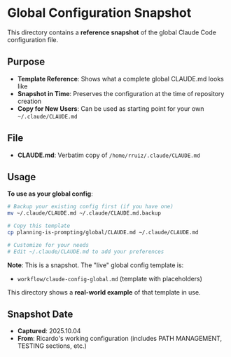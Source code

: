 # Global Configuration Snapshot

This directory contains a **reference snapshot** of the global Claude Code configuration file.

## Purpose

- **Template Reference**: Shows what a complete global CLAUDE.md looks like
- **Snapshot in Time**: Preserves the configuration at the time of repository creation
- **Copy for New Users**: Can be used as starting point for your own `~/.claude/CLAUDE.md`

## File

- **CLAUDE.md**: Verbatim copy of `/home/rruiz/.claude/CLAUDE.md`

## Usage

**To use as your global config**:
```bash
# Backup your existing config first (if you have one)
mv ~/.claude/CLAUDE.md ~/.claude/CLAUDE.md.backup

# Copy this template
cp planning-is-prompting/global/CLAUDE.md ~/.claude/CLAUDE.md

# Customize for your needs
# Edit ~/.claude/CLAUDE.md to add your preferences
```

**Note**: This is a snapshot. The "live" global config template is:
- `workflow/claude-config-global.md` (template with placeholders)

This directory shows a **real-world example** of that template in use.

## Snapshot Date

- **Captured**: 2025.10.04
- **From**: Ricardo's working configuration (includes PATH MANAGEMENT, TESTING sections, etc.)
